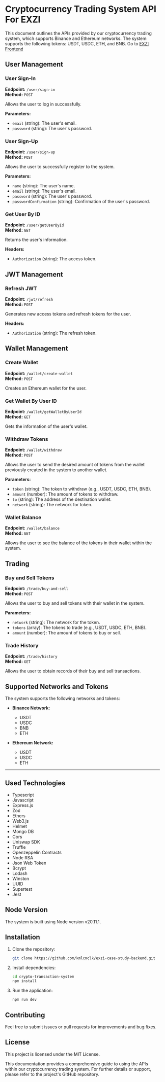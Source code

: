 # Cryptocurrency Trading System API For EXZI

This document outlines the APIs provided by our cryptocurrency trading system, which supports Binance and Ethereum networks. The system supports the following tokens: USDT, USDC, ETH, and BNB. Go to [EXZI Frontend](https://github.com/kmlcnclk/exzi-case-study-frontend/)

## User Management

### User Sign-In

**Endpoint:** `/user/sign-in`  
**Method:** `POST`

Allows the user to log in successfully.

**Parameters:**
- `email` (string): The user's email.
- `password` (string): The user's password.

### User Sign-Up

**Endpoint:** `/user/sign-up`  
**Method:** `POST`

Allows the user to successfully register to the system.

**Parameters:**
- `name` (string): The user's name.
- `email` (string): The user's email.
- `password` (string): The user's password.
- `passwordConfirmation` (string): Confirmation of the user's password.

### Get User By ID

**Endpoint:** `/user/getUserById`  
**Method:** `GET`

Returns the user's information.

**Headers:**
- `Authorization` (string): The access token.

## JWT Management

### Refresh JWT

**Endpoint:** `/jwt/refresh`  
**Method:** `POST`

Generates new access tokens and refresh tokens for the user.

**Headers:**
- `Authorization` (string): The refresh token.

## Wallet Management

### Create Wallet

**Endpoint:** `/wallet/create-wallet`  
**Method:** `POST`

Creates an Ethereum wallet for the user.

### Get Wallet By User ID

**Endpoint:** `/wallet/getWalletByUserId`  
**Method:** `GET`

Gets the information of the user's wallet.

### Withdraw Tokens

**Endpoint:** `/wallet/withdraw`  
**Method:** `POST`

Allows the user to send the desired amount of tokens from the wallet previously created in the system to another wallet.

**Parameters:**
- `token` (string): The token to withdraw (e.g., USDT, USDC, ETH, BNB).
- `amount` (number): The amount of tokens to withdraw.
- `to` (string): The address of the destination wallet.
- `network` (string): The network for token.


### Wallet Balance

**Endpoint:** `/wallet/balance`  
**Method:** `GET`

Allows the user to see the balance of the tokens in their wallet within the system.

## Trading

### Buy and Sell Tokens

**Endpoint:** `/trade/buy-and-sell`  
**Method:** `POST`

Allows the user to buy and sell tokens with their wallet in the system.

**Parameters:**
- `network` (string): The network for the token.
- `tokens` (array): The tokens to trade (e.g., USDT, USDC, ETH, BNB).
- `amount` (number): The amount of tokens to buy or sell.

### Trade History

**Endpoint:** `/trade/history`  
**Method:** `GET`

Allows the user to obtain records of their buy and sell transactions.

## Supported Networks and Tokens

The system supports the following networks and tokens:

- **Binance Network:**
  - USDT
  - USDC
  - BNB
  - ETH

- **Ethereum Network:**
  - USDT
  - USDC
  - ETH

---

## Used Technologies

- Typescript
- Javascript
- Express.js
- Zod
- Ethers
- Web3.js
- Helmet
- Mongo DB
- Cors
- Uniswap SDK
- Truffle
- Openzeppelin Contracts
- Node RSA
- Json Web Token
- Bcrypt
- Lodash
- Winston
- UUID
- Supertest
- Jest


## Node Version

The system is built using Node version v20.11.1.


## Installation

1. Clone the repository:
    ```bash
    git clone https://github.com/kmlcnclk/exzi-case-study-backend.git
    ```
2. Install dependencies:
    ```bash
    cd crypto-transaction-system
    npm install
    ```
3. Run the application:
    ```bash
    npm run dev
    ```

## Contributing

Feel free to submit issues or pull requests for improvements and bug fixes.

## License

This project is licensed under the MIT License.

This documentation provides a comprehensive guide to using the APIs within our cryptocurrency trading system. For further details or support, please refer to the project's GitHub repository.

